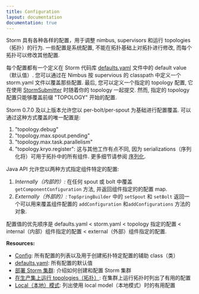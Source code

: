 ```yaml
---
title: Configuration
layout: documentation
documentation: true
---
```


Storm 具有各种各样的配置，用于调整 nimbus, supervisors 和运行 topologies（拓扑）的行为.
一些配置是系统配置, 不能在拓扑基础上对拓扑进行修改, 而每个拓扑可以修改其他配置.

每个配置都有一个定义在 Storm 代码库 [defaults.yaml]({{page.git-blob-base}}/conf/defaults.yaml) 文件中的 default value（默认值）.
您可以通过在 Nimbus 按 supervious 的 classpath 中定义一个 storm.yaml 文件以覆盖那些配置.
最后, 您可以定义一个指定的 topology 配置, 它在使用 [StormSubmitter](javadocs/org/apache/storm/StormSubmitter.html) 时随着你的 topology 一起提交.
然而, 指定的 topology 配置只能够覆盖前缀 "TOPOLOGY" 开始的配置.

Storm 0.7.0 及以上版本允许您以 per-bolt/per-spout 为基础进行配置覆盖.
可以通过这种方式覆盖的唯一配置是:

1. "topology.debug"
2. "topology.max.spout.pending"
3. "topology.max.task.parallelism"
4. "topology.kryo.register": 这与其他工作有点不同, 因为 serializations（序列化将）可用于拓扑中的所有组件. 更多细节请参阅 [序列化](Serialization.html). 

Java API 允许您以两种方式指定组件特定的配置:

1. *Internally（内部的）:* 在任何 spout 或 bolt 中覆盖 `getComponentConfiguration` 方法, 并返回组件指定的的配置 map.
2. *Externally（外部的）:* `TopSpringBuilder` 中的 `setSpout` 和 `setBolt` 返回一个可以用来覆盖组件配置的 `addConfiguration` 和`addConfigurations` 方法的对象.

配置值的优先顺序是 defaults.yaml < storm.yaml < topology 指定的配置 < internal（内部）组件指定的配置 < external（外部）组件指定的配置. 


**Resources:**

* [Config](javadocs/org/apache/storm/Config.html): 所有配置的列表以及用于创建拓扑特定配置的辅助 class（类）
* [defaults.yaml]({{page.git-blob-base}}/conf/defaults.yaml): 所有配置的默认值
* [部署 Storm 集群](Setting-up-a-Storm-cluster.html): 介绍如何创建和配置 Storm 集群
* [在生产集上运行 topologies（拓扑）](Running-topologies-on-a-production-cluster.html): 在集群上运行拓扑时列出了有用的配置
* [Local（本地）模式](Local-mode.html): 列出使用 local model（本地模式）时的有用配置
